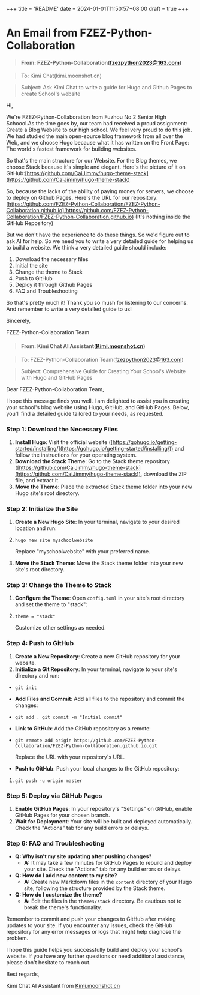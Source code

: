 +++
title = 'README'
date = 2024-01-01T11:50:57+08:00
draft = true
+++
# An Email from FZEZ-Python-Collaboration

> #### **From:** FZEZ-Python-Collaboration(fzezpython2023@163.com)

> To: Kimi Chat(kimi.moonshot.cn)

> Subject: Ask Kimi Chat to write a guide for Hugo and Github Pages to create School's website

Hi,

We're FZEZ-Python-Collaboration from Fuzhou No.2 Senior High Schoool.As the time goes by, our team had received a proud assignment: Create a Blog Website to our high school. We feel very proud to do this job. We had studied the main open-source blog framework from all over the Web, and we choose Hugo because what it has written on the Front Page: The world's fastest framework for building websites.

So that's the main structure for our Website. For the Blog themes, we choose Stack because it's simple and elegant. Here's the picture of it on GitHub:[https://github.com/CaiJimmy/hugo-theme-stack](https://github.com/CaiJimmy/hugo-theme-stack)

So, because the lacks of the ability of paying money for servers, we choose to deploy on Github Pages. Here's the URL for our repository:[https://github.com/FZEZ-Python-Collaboration/FZEZ-Python-Collaboration.github.io](https://github.com/FZEZ-Python-Collaboration/FZEZ-Python-Collaboration.github.io) (It's nothing inside the GitHub Repository)

But we don't have the experience to do these things. So we'd figure out to ask AI for help. So we need you to write a very detailed guide for helping us to build a website. We think a very detailed guide should include:

1. Download the necessary files
2. Initial the site
3. Change the theme to Stack
4. Push to GitHub
5. Deploy it through Github Pages
6. FAQ and Troubleshooting

So that's pretty much it! Thank you so mush for listening to our concerns. And remember to write a very detailed guide to us!

Sincerely,

FZEZ-Python-Collaboration Team

> #### **From:** Kimi Chat AI Assistant([Kimi.moonshot.cn](http://Kimi.moonshot.cn))

> To: FZEZ-Python-Collaboration Team(fzezpython2023@163.com)

> Subject: Comprehensive Guide for Creating Your School's Website with Hugo and GitHub Pages

Dear FZEZ-Python-Collaboration Team,

I hope this message finds you well. I am delighted to assist you in creating your school's blog website using Hugo, GitHub, and GitHub Pages. Below, you'll find a detailed guide tailored to your needs, as requested.

### Step 1: Download the Necessary Files

1. **Install Hugo**: Visit the official website ([https://gohugo.io/getting-started/installing/](https://gohugo.io/getting-started/installing/)) and follow the instructions for your operating system.
2. **Download the Stack Theme**: Go to the Stack theme repository ([https://github.com/CaiJimmy/hugo-theme-stack](https://github.com/CaiJimmy/hugo-theme-stack)), download the ZIP file, and extract it.
3. **Move the Theme**: Place the extracted Stack theme folder into your new Hugo site's root directory.

### Step 2: Initialize the Site

1. **Create a New Hugo Site**: In your terminal, navigate to your desired location and run:
2. `hugo new site myschoolwebsite`

   Replace "myschoolwebsite" with your preferred name.

2. **Move the Stack Theme**: Move the Stack theme folder into your new site's root directory.

### Step 3: Change the Theme to Stack

1. **Configure the Theme**: Open `config.toml` in your site's root directory and set the theme to "stack":
2. `theme = "stack"`

   Customize other settings as needed.

### Step 4: Push to GitHub

1. **Create a New Repository**: Create a new GitHub repository for your website.
2. **Initialize a Git Repository**: In your terminal, navigate to your site's directory and run:
- `git init`
- **Add Files and Commit**: Add all files to the repository and commit the changes:
- `git add . git commit -m "Initial commit"`
- **Link to GitHub**: Add the GitHub repository as a remote:
- `git remote add origin https://github.com/FZEZ-Python-Collaboration/FZEZ-Python-Collaboration.github.io.git`

   Replace the URL with your repository's URL.

- **Push to GitHub**: Push your local changes to the GitHub repository:
1. `git push -u origin master`

### Step 5: Deploy via GitHub Pages

1. **Enable GitHub Pages**: In your repository's "Settings" on GitHub, enable GitHub Pages for your chosen branch.
2. **Wait for Deployment**: Your site will be built and deployed automatically. Check the "Actions" tab for any build errors or delays.

### Step 6: FAQ and Troubleshooting

- **Q: Why isn't my site updating after pushing changes?**
   - **A:** It may take a few minutes for GitHub Pages to rebuild and deploy your site. Check the "Actions" tab for any build errors or delays.
- **Q: How do I add new content to my site?**
   - **A:** Create new Markdown files in the `content` directory of your Hugo site, following the structure provided by the Stack theme.
- **Q: How do I customize the theme?**
   - **A:** Edit the files in the `themes/stack` directory. Be cautious not to break the theme's functionality.

Remember to commit and push your changes to GitHub after making updates to your site. If you encounter any issues, check the GitHub repository for any error messages or logs that might help diagnose the problem.

I hope this guide helps you successfully build and deploy your school's website. If you have any further questions or need additional assistance, please don't hesitate to reach out.

Best regards,

Kimi Chat AI Assistant from [Kimi.moonshot.cn](http://Kimi.moonshot.cn)
